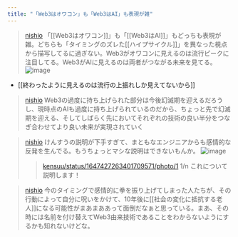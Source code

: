 ```yaml
---
title: "「Web3はオワコン」も「Web3はAI」も表現が雑"
---
```


> [nishio](https://twitter.com/nishio/status/1647506503941910528) 「[[Web3はオワコン]]」も「[[Web3はAI]]」もどっちも表現が雑。どちらも「タイミングのズレた[[ハイプサイクル]]」を異なった視点から描写してるに過ぎない。Web3がオワコンに見えるのは流行ピークに注目してる。Web3がAIに見えるのは両者がつながる未来を見てる。
>  ![image](https://pbs.twimg.com/media/Ft0ebtfaUAEs9-A?format=jpg&name=medium#.png)
- [[終わったように見えるのは流行の上振れしか見えてないから]]

> [nishio](https://twitter.com/nishio/status/1647506967945166849) Web3の過度に持ち上げられた部分は今後幻滅期を迎えるだろうし、現時点のAIも過度に持ち上げられているのだから、ちょっと先で幻滅期を迎える、そしてしばらく先においてそれぞれの技術の良い半分をつなぎ合わせてより良い未来が実現されていく

> [nishio](https://twitter.com/nishio/status/1647508337750315010) けんすうの説明が下手すぎて、まともなエンジニアからも感情的な反発を生んでる。もうちょっとマシな説明はできないもんか。
>  ![image](https://pbs.twimg.com/media/FtzWMP2akAAA3pk?format=jpg&name=medium#.png)
>  >[kensuu/status/1647427263401709571/photo/1](https://twitter.com/kensuu/status/1647427263401709571/photo/1/status/1647427263401709571/photo/1) 1/n
>  これについて説明します！

> [nishio](https://twitter.com/nishio/status/1647509313597112320) 今のタイミングで感情的に拳を振り上げてしまった人たちが、その行動によって自分に呪いをかけて、10年後に[[社会の変化に抵抗する老人]]になる可能性がまあまああって面倒だなぁと思っている。まあ、その時には名前を付け替えてWeb3由来技術であることをわからないようにするかも知れないけどな。
